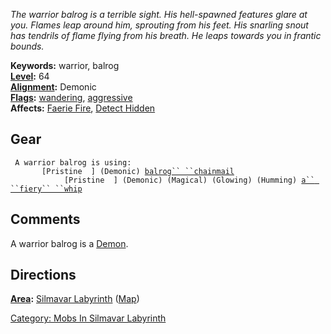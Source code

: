 *The warrior balrog is a terrible sight. His hell-spawned features glare
at you. Flames leap around him, sprouting from his feet. His snarling
snout has tendrils of flame flying from his breath. He leaps towards you
in frantic bounds.*

**Keywords:** warrior, balrog  
**[Level](Level.md "wikilink"):** 64  
**[Alignment](Alignment.md "wikilink"):** Demonic  
**[Flags](:Category:_Mob_Types.md "wikilink"):**
[wandering](Wandering_Mobs.md "wikilink"),
[aggressive](Aggressive.md "wikilink")  
**Affects:** [Faerie Fire](Faerie_Fire "wikilink"), [Detect
Hidden](Detect_Hidden "wikilink")  

## Gear

` A warrior balrog is using:`  
` `<worn on body>`      [Pristine  ] (Demonic) `[`balrog`` ``chainmail`](Balrog_Chainmail.md "wikilink")  
` `<wielded>`           [Pristine  ] (Demonic) (Magical) (Glowing) (Humming) `[`a`` ``fiery`` ``whip`](Fiery_Whip.md "wikilink")

## Comments

A warrior balrog is a [Demon](Demon "wikilink").

## Directions

**[Area](:Category:_Areas.md "wikilink"):** [Silmavar
Labyrinth](:Category:_Silmavar_Labyrinth.md "wikilink")
([Map](Silmavar_Labyrinth_Map.md "wikilink"))

[Category: Mobs In Silmavar
Labyrinth](Category:_Mobs_In_Silmavar_Labyrinth "wikilink")

